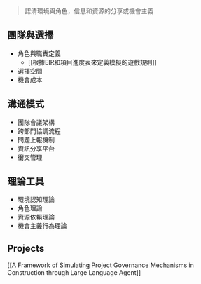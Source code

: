

>認清環境與角色，信息和資源的分享或機會主義

## 團隊與選擇
- 角色與職責定義
	- [[根據EIR和項目進度表來定義模擬的遊戲規則]]
- 選擇空間
- 機會成本

## 溝通模式
- 團隊會議架構
- 跨部門協調流程
- 問題上報機制
- 資訊分享平台
- 衝突管理

## 理論工具
- 環境認知理論
- 角色理論
- 資源依賴理論
- 機會主義行為理論

## Projects
[[A Framework of Simulating Project Governance Mechanisms in Construction through Large Language Agent]]
